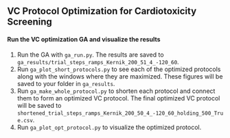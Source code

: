 ## VC Protocol Optimization for Cardiotoxicity Screening

#### Run the VC optimization GA and visualize the results
1. Run the GA with `ga_run.py`. The results are saved to `ga_results/trial_steps_ramps_Kernik_200_51_4_-120_60`.
2. Run `ga_plot_short_protocols.py` to see each of the optimized protocols along with the windows where they are maximized. These figures will be saved to your folder in `ga_results`.
3. Run `ga_make_whole_protocol.py` to shorten each protocol and connect them to form an optimized VC protocol. The final optimized VC protocol will be saved to `shortened_trial_steps_ramps_Kernik_200_50_4_-120_60_holding_500_True.csv`.
4. Run `ga_plot_opt_protocol.py` to visualize the optimized protocol.

####
